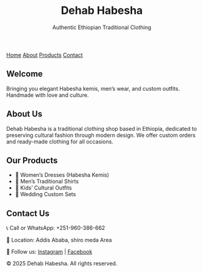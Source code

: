 <!DOCTYPE html>
<html lang="en">
<head>
  <meta charset="UTF-8">
  <title>Dehab Habesha - Traditional Wear</title>
  <link rel="stylesheet" href="style.css">
</head>
<body>
  <header>
    <h1>Dehab Habesha</h1>
    <p>Authentic Ethiopian Traditional Clothing</p>
  </header>

  <nav>
    <a href="#home">Home</a>
    <a href="#about">About</a>
    <a href="#products">Products</a>
    <a href="#contact">Contact</a>
  </nav>

  <section id="home">
    <h2>Welcome</h2>
    <p>Bringing you elegant Habesha kemis, men’s wear, and custom outfits. Handmade with love and culture.</p>
  </section>

  <section id="about">
    <h2>About Us</h2>
    <p>Dehab Habesha is a traditional clothing shop based in Ethiopia, dedicated to preserving cultural fashion through modern design. We offer custom orders and ready-made clothing for all occasions.</p>
  </section>

  <section id="products">
    <h2>Our Products</h2>
    <ul>
      <li>👗 Women’s Dresses (Habesha Kemis)</li>
      <li>👕 Men’s Traditional Shirts</li>
      <li>🧒 Kids’ Cultural Outfits</li>
      <li>💍 Wedding Custom Sets</li>
    </ul>
  </section>

  <section id="contact">
    <h2>Contact Us</h2>
    <p>📞 Call or WhatsApp: +251-960-386-662</p>
    <p>📍 Location: Addis Ababa, shiro meda Area</p>
    <p>📸 Follow us: 
      <a href="#">Instagram</a> | 
      <a href="#">Facebook</a>
    </p>
  </section>

  <footer>
    <p>&copy; 2025 Dehab Habesha. All rights reserved.</p>
  </footer>
</body>
</html>
